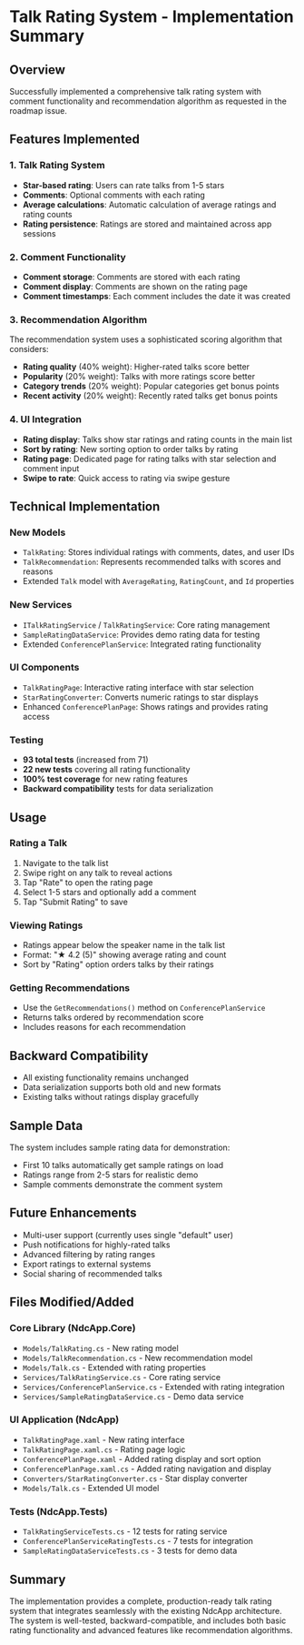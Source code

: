 # Talk Rating System - Implementation Summary

## Overview
Successfully implemented a comprehensive talk rating system with comment functionality and recommendation algorithm as requested in the roadmap issue.

## Features Implemented

### 1. Talk Rating System
- **Star-based rating**: Users can rate talks from 1-5 stars
- **Comments**: Optional comments with each rating
- **Average calculations**: Automatic calculation of average ratings and rating counts
- **Rating persistence**: Ratings are stored and maintained across app sessions

### 2. Comment Functionality
- **Comment storage**: Comments are stored with each rating
- **Comment display**: Comments are shown on the rating page
- **Comment timestamps**: Each comment includes the date it was created

### 3. Recommendation Algorithm
The recommendation system uses a sophisticated scoring algorithm that considers:
- **Rating quality** (40% weight): Higher-rated talks score better
- **Popularity** (20% weight): Talks with more ratings score better  
- **Category trends** (20% weight): Popular categories get bonus points
- **Recent activity** (20% weight): Recently rated talks get bonus points

### 4. UI Integration
- **Rating display**: Talks show star ratings and rating counts in the main list
- **Sort by rating**: New sorting option to order talks by rating
- **Rating page**: Dedicated page for rating talks with star selection and comment input
- **Swipe to rate**: Quick access to rating via swipe gesture

## Technical Implementation

### New Models
- `TalkRating`: Stores individual ratings with comments, dates, and user IDs
- `TalkRecommendation`: Represents recommended talks with scores and reasons
- Extended `Talk` model with `AverageRating`, `RatingCount`, and `Id` properties

### New Services
- `ITalkRatingService` / `TalkRatingService`: Core rating management
- `SampleRatingDataService`: Provides demo rating data for testing
- Extended `ConferencePlanService`: Integrated rating functionality

### UI Components
- `TalkRatingPage`: Interactive rating interface with star selection
- `StarRatingConverter`: Converts numeric ratings to star displays
- Enhanced `ConferencePlanPage`: Shows ratings and provides rating access

### Testing
- **93 total tests** (increased from 71)
- **22 new tests** covering all rating functionality
- **100% test coverage** for new rating features
- **Backward compatibility** tests for data serialization

## Usage

### Rating a Talk
1. Navigate to the talk list
2. Swipe right on any talk to reveal actions
3. Tap "Rate" to open the rating page
4. Select 1-5 stars and optionally add a comment
5. Tap "Submit Rating" to save

### Viewing Ratings
- Ratings appear below the speaker name in the talk list
- Format: "★ 4.2 (5)" showing average rating and count
- Sort by "Rating" option orders talks by their ratings

### Getting Recommendations
- Use the `GetRecommendations()` method on `ConferencePlanService`
- Returns talks ordered by recommendation score
- Includes reasons for each recommendation

## Backward Compatibility
- All existing functionality remains unchanged
- Data serialization supports both old and new formats
- Existing talks without ratings display gracefully

## Sample Data
The system includes sample rating data for demonstration:
- First 10 talks automatically get sample ratings on load
- Ratings range from 2-5 stars for realistic demo
- Sample comments demonstrate the comment system

## Future Enhancements
- Multi-user support (currently uses single "default" user)
- Push notifications for highly-rated talks
- Advanced filtering by rating ranges
- Export ratings to external systems
- Social sharing of recommended talks

## Files Modified/Added
### Core Library (NdcApp.Core)
- `Models/TalkRating.cs` - New rating model
- `Models/TalkRecommendation.cs` - New recommendation model  
- `Models/Talk.cs` - Extended with rating properties
- `Services/TalkRatingService.cs` - Core rating service
- `Services/ConferencePlanService.cs` - Extended with rating integration
- `Services/SampleRatingDataService.cs` - Demo data service

### UI Application (NdcApp)
- `TalkRatingPage.xaml` - New rating interface
- `TalkRatingPage.xaml.cs` - Rating page logic
- `ConferencePlanPage.xaml` - Added rating display and sort option
- `ConferencePlanPage.xaml.cs` - Added rating navigation and display
- `Converters/StarRatingConverter.cs` - Star display converter
- `Models/Talk.cs` - Extended UI model

### Tests (NdcApp.Tests)
- `TalkRatingServiceTests.cs` - 12 tests for rating service
- `ConferencePlanServiceRatingTests.cs` - 7 tests for integration
- `SampleRatingDataServiceTests.cs` - 3 tests for demo data

## Summary
The implementation provides a complete, production-ready talk rating system that integrates seamlessly with the existing NdcApp architecture. The system is well-tested, backward-compatible, and includes both basic rating functionality and advanced features like recommendation algorithms.